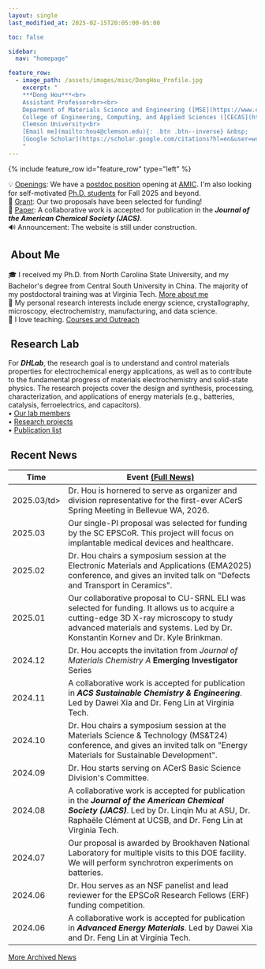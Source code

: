 ```yaml
---
layout: single
last_modified_at: 2025-02-15T20:05:00-05:00

toc: false

sidebar:
  nav: "homepage"

feature_row:
  - image_path: /assets/images/misc/DongHou_Profile.jpg
    excerpt: "
    ***Dong Hou***<br>
    Assistant Professor<br><br>
    Deparment of Materials Science and Engineering ([MSE](https://www.clemson.edu/cecas/departments/mse/index.html))<br>
    College of Engineering, Computing, and Applied Sciences ([CECAS](https://www.clemson.edu/cecas/index.html))<br>
    Clemson University<br>
    [Email me](mailto:hou4@clemson.edu){: .btn .btn--inverse} &nbsp;
    [Google Scholar](https://scholar.google.com/citations?hl=en&user=wc392IUAAAAJ){: .btn .btn--inverse}
    "
---
```

{% include feature_row id="feature_row" type="left" %}
<!-- Latest news, sync with brief-news section-->
<!-- Update the dates on header section-->
<div class="notice--success">
  💡 <a href="/group/index.html">Openings</a>: We have a <a href="/assets/AMIC_Postdoc_202501.pdf">postdoc position</a> opening at <a href="/assets/AMIC_Flyer_202501.pdf">AMIC</a>. I'm also looking for self-motivated <a href="/assets/lab_openings.pdf">Ph.D. students</a> for Fall 2025 and beyond.<br>
  🌟 <a href="/index.html#recent-news">Grant</a>: Our two proposals have been selected for funding!<br>
  📝 <a href="/index.html#recent-news">Paper</a>: A collaborative work is accepted for publication in the <b><em>Journal of the American Chemical Society (JACS)</em></b>.<br>
  🔊 Announcement: The website is still under construction.<br>
</div>

## <i class="fa fa-feather-alt fa-fw"></i>&nbsp;About Me
🎓 I received my Ph.D. from North Carolina State University, and my Bachelor's degree from Central South University in China. The majority of my postdoctoral training was at Virginia Tech. <a href="/bio/index.html">More about me</a><br>
🔬 My personal research interests include energy science, crystallography, microscopy, electrochemistry, manufacturing, and data science.<br>
📘 I love teaching. <a href="/teaching/index.html">Courses and Outreach</a><br>

## <i class="fa fa-layer-group fa-fw"></i>&nbsp;Research Lab
For <b><em>DHLab</em></b>, the research goal is to understand and control materials properties for electrochemical energy applications, as well as to contribute to the fundamental progress of materials electrochemistry and solid-state physics. The research projects cover the design and synthesis, processing, characterization, and applications of energy materials (e.g., batteries, catalysis, ferroelectrics, and capacitors).<br>
&bull;&nbsp;<a href="/group/index.html">Our lab members</a><br>
&bull;&nbsp;<a href="/research/index.html">Research projects</a><br>
&bull;&nbsp;<a href="/products/index.html">Publication list</a><br>
<!-- Full financial support (RA/TA) will be provided. I always welcome undergraduate students to join. -->

## <i class="fa fa-seedling fa-fw"></i>&nbsp;Recent News
<table>
  <thead><tr><th>Time</th><th>Event&nbsp;<a href="/posts/index.html">(Full News)</a></th></tr></thead>
  <tbody>
    <!-- <tr><td>2025.0x</td><td>text</td></tr> -->
    <tr><td>2025.03/td><td>Dr. Hou is hornered to serve as organizer and division representative for the first-ever ACerS Spring Meeting in Bellevue WA, 2026.</td></tr>    
    <tr><td>2025.03</td><td>Our single-PI proposal was selected for funding by the SC EPSCoR. This project will focus on implantable medical devices and healthcare.</td></tr>
    <tr><td>2025.02</td><td>Dr. Hou chairs a symposium session at the Electronic Materials and Applications (EMA2025) conference, and gives an invited talk on "Defects and Transport in Ceramics".</td></tr>
    <tr><td>2025.01</td><td>Our collaborative proposal to CU-SRNL ELI was selected for funding. It allows us to acquire a cutting-edge 3D X-ray microscopy to study advanced materials and systems. Led by Dr. Konstantin Kornev and Dr. Kyle Brinkman.</td></tr>
    <tr><td>2024.12</td><td>Dr. Hou accepts the invitation from <em>Journal of Materials Chemistry A</em> <b>Emerging Investigator</b> Series</td></tr>
    <tr><td>2024.11</td><td>A collaborative work is accepted for publication in <b><em>ACS Sustainable Chemistry & Engineering</em></b>. Led by Dawei Xia and Dr. Feng Lin at Virginia Tech.</td></tr>
    <tr><td>2024.10</td><td>Dr. Hou chairs a symposium session at the Materials Science & Technology (MS&T24) conference, and gives an invited talk on "Energy Materials for Sustainable Development".</td></tr>
    <tr><td>2024.09</td><td>Dr. Hou starts serving on ACerS Basic Science Division's Committee.</td></tr>    
    <tr><td>2024.08</td><td>A collaborative work is accepted for publication in the <b><em>Journal of the American Chemical Society (JACS)</em></b>. Led by Dr. Linqin Mu at ASU, Dr. Raphaële Clément at UCSB, and Dr. Feng Lin at Virginia Tech.</td></tr>
    <tr><td>2024.07</td><td>Our proposal is awarded by Brookhaven National Laboratory for multiple visits to this DOE facility. We will perform synchrotron experiments on batteries.</td></tr>
    <tr><td>2024.06</td><td>Dr. Hou serves as an NSF panelist and lead reviewer for the EPSCoR Research Fellows (ERF) funding competition.</td></tr>
    <tr><td>2024.06</td><td>A collaborative work is accepted for publication in <b><em>Advanced Energy Materials</em></b>. Led by Dawei Xia and Dr. Feng Lin at Virginia Tech.</td></tr>
  </tbody>
</table>
<a href="/posts/index.html">More Archived News
